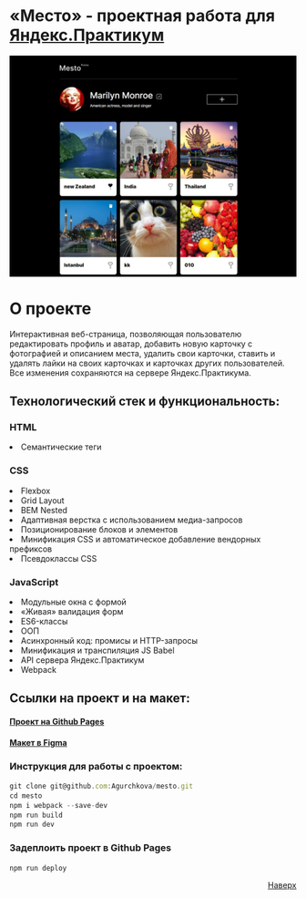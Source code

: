 # «Место» - проектная работа для <a href="https://practicum.yandex.ru/">Яндекс.Практикум</a>
<img align="center" src="https://github.com/Agurchkova/Agurchkova/blob/main/mesto.jpg?raw=true" alt="Mesto" width="800"/>

# О проекте
Интерактивная веб-страница, позволяющая пользователю редактировать профиль и аватар,
добавить новую карточку с фотографией и описанием места, удалить свои карточки,
ставить и удалять лайки на своих карточках и карточках других пользователей. 
Все изменения сохраняются на сервере Яндекс.Практикума.

## Технологический стек и функциональность:

### HTML
<li>Семантические теги</li>

### СSS
<li>Flexbox</li>
<li>Grid Layout</li>
<li>BEM Nested</li>
<li>Адаптивная верстка с использованием медиа-запросов</li>
<li>Позиционирование блоков и элементов</li>
<li>Минификация CSS и автоматическое добавление вендорных префиксов</li>
<li>Псевдоклассы CSS</li>

### JavaScript
<li>Модульные окна с формой</li>
<li>«Живая» валидация форм</li>
<li>ES6-классы</li>
<li>ООП</li>
<li>Асинхронный код: промисы и HTTP-запросы</li>
<li>Минификация и транспиляция JS Babel</li>
<li>API сервера Яндекс.Практикум</li>
<li>Webpack</li>

## Ссылки на проект и на макет:
#### <a href="https://agurchkova.github.io/mesto/">Проект на Github Pages</a>
#### <a href="https://www.figma.com/file/PSdQFRHoxXJFs2FH8IXViF/JavaScript.-Sprint-9?node-id=0%3A1&t=mFnPE58RWU9b8jsH-1">Макет в Figma</a>

### Инструкция для работы с проектом:
```ts
git clone git@github.com:Agurchkova/mesto.git
cd mesto
npm i webpack --save-dev
npm run build
npm run dev
```
### Задеплоить проект в Github Pages
```ts
npm run deploy
```
<p align="right"><a href="#" title="Вернуться к началу" >Наверх</a></p>
